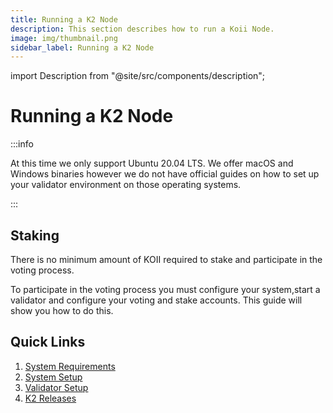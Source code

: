 ```yaml
---
title: Running a K2 Node
description: This section describes how to run a Koii Node.
image: img/thumbnail.png
sidebar_label: Running a K2 Node
---
```


import Description from "@site/src/components/description";

# Running a K2 Node

<Description
  text="This section describes how to run a K2 Validator."
/>

:::info

At this time we only support Ubuntu 20.04 LTS. We offer macOS and Windows binaries however we do not have official guides on how to set up your validator environment on those operating systems.

:::

## Staking

There is no minimum amount of KOII required to stake and participate in the voting process.

To participate in the voting process you must configure your system,start a validator and configure your voting and stake accounts. This guide will show you how to do this.

## Quick Links

1. [System Requirements](./system-requirements)
2. [System Setup](./system-setup)
3. [Validator Setup](./validator-setup)
4. [K2 Releases](https://github.com/koii-network/k2-release)
